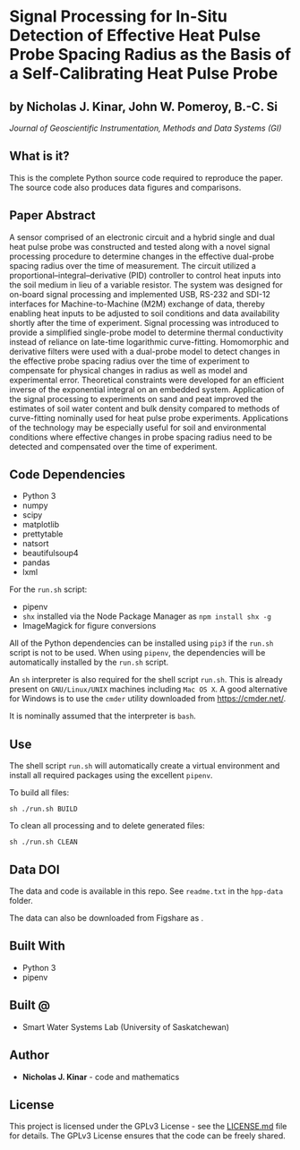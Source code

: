 # Signal Processing for In-Situ Detection of Effective Heat Pulse Probe Spacing Radius as the Basis of a Self-Calibrating Heat Pulse Probe
## by Nicholas J. Kinar, John W. Pomeroy, B.-C. Si

*Journal of Geoscientific Instrumentation, Methods and Data Systems (GI)*

## What is it?

This is the complete Python source code required to reproduce the paper.  The source code also produces data figures and comparisons.

## Paper Abstract
A sensor comprised of an electronic circuit and a hybrid single and dual heat pulse probe was constructed and tested along with a novel signal processing procedure to determine changes in the effective dual-probe spacing radius over the time of measurement.  The circuit utilized a proportional–integral–derivative (PID) controller to control heat inputs into the soil medium in lieu of a variable resistor.  The system was designed for on-board signal processing and implemented USB, RS-232 and SDI-12 interfaces for Machine-to-Machine (M2M) exchange of data, thereby enabling heat inputs to be adjusted to soil conditions and data availability shortly after the time of experiment.  Signal processing was introduced to provide a simplified single-probe model to determine thermal conductivity instead of reliance on late-time logarithmic curve-fitting.  Homomorphic and derivative filters were used with a dual-probe model to detect changes in the effective probe spacing radius over the time of experiment to compensate for physical changes in radius as well as model and experimental error.  Theoretical constraints were developed for an efficient inverse of the exponential integral on an embedded system.  Application of the signal processing to experiments on sand and peat improved the estimates of soil water content and bulk density compared to methods of curve-fitting nominally used for heat pulse probe experiments.  Applications of the technology may be especially useful for soil and environmental conditions where effective changes in probe spacing radius need to be detected and compensated over the time of experiment.

## Code Dependencies

* Python 3
* numpy
* scipy
* matplotlib
* prettytable
* natsort
* beautifulsoup4
* pandas
* lxml

For the `run.sh` script:
* pipenv
* `shx` installed via the Node Package Manager as `npm install shx -g`
* ImageMagick for figure conversions

All of the Python dependencies can be installed using `pip3` if the `run.sh` script is not to be used.
When using `pipenv`, the dependencies will be automatically installed by the `run.sh` script.

An `sh` interpreter is also required for the shell script `run.sh`. This is already present on `GNU/Linux/UNIX` machines
including `Mac OS X`.  A good alternative for Windows is to use the `cmder` utility
downloaded from <https://cmder.net/>.

It is nominally assumed that the interpreter is `bash`.

## Use

The shell script `run.sh` will automatically create a virtual environment and
install all required packages using the excellent `pipenv`.

To build all files:

```
sh ./run.sh BUILD
```
To clean all processing and to delete generated files:

```
sh ./run.sh CLEAN
```

## Data DOI

The data and code is available in this repo.  See `readme.txt` in the `hpp-data` folder.

The data can also be downloaded from Figshare as <y>.

## Built With

* Python 3
* pipenv

## Built @

* Smart Water Systems Lab (University of Saskatchewan)

## Author

* **Nicholas J. Kinar** - code and mathematics

## License

This project is licensed under the GPLv3 License - see the [LICENSE.md](LICENSE.md) file for details.
The GPLv3 License ensures that the code can be freely shared.
